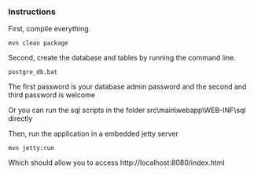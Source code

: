 ### Instructions

First, compile everything.
```
mvn clean package
```
Second, create the database and tables by running the command line.
```
postgre_db.bat
```
The first password is your database admin password and the second and third password is welcome

Or you can run the sql scripts in the folder src\main\webapp\WEB-INF\sql directly

Then, run the application in a embedded jetty server
```
mvn jetty:run
```

Which should allow you to access http://localhost:8080/index.html


